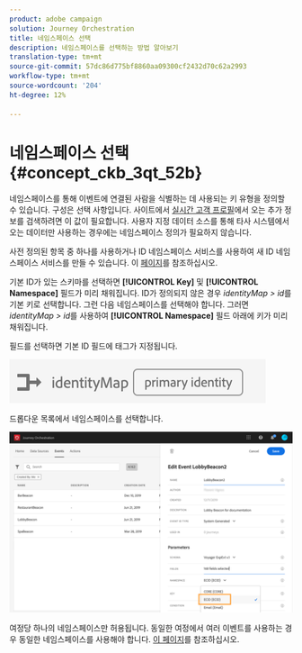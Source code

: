 ```yaml
---
product: adobe campaign
solution: Journey Orchestration
title: 네임스페이스 선택
description: 네임스페이스를 선택하는 방법 알아보기
translation-type: tm+mt
source-git-commit: 57dc86d775bf8860aa09300cf2432d70c62a2993
workflow-type: tm+mt
source-wordcount: '204'
ht-degree: 12%

---
```



# 네임스페이스 선택 {#concept_ckb_3qt_52b}

네임스페이스를 통해 이벤트에 연결된 사람을 식별하는 데 사용되는 키 유형을 정의할 수 있습니다. 구성은 선택 사항입니다. 사이트에서 [실시간 고객 프로필](https://docs.adobe.com/content/help/ko-KR/experience-platform/profile/home.html)에서 오는 추가 정보를 검색하려면 이 값이 필요합니다. 사용자 지정 데이터 소스를 통해 타사 시스템에서 오는 데이터만 사용하는 경우에는 네임스페이스 정의가 필요하지 않습니다.

사전 정의된 항목 중 하나를 사용하거나 ID 네임스페이스 서비스를 사용하여 새 ID 네임스페이스 서비스를 만들 수 있습니다. 이 [페이지](https://docs.adobe.com/content/help/ko-KR/experience-platform/identity/home.html)를 참조하십시오.

기본 ID가 있는 스키마를 선택하면 **[!UICONTROL Key]** 및 **[!UICONTROL Namespace]** 필드가 미리 채워집니다. ID가 정의되지 않은 경우 _identityMap > id_&#x200B;를 기본 키로 선택합니다. 그런 다음 네임스페이스를 선택해야 합니다. 그러면 _identityMap > id_&#x200B;를 사용하여 **[!UICONTROL Namespace]** 필드 아래에 키가 미리 채워집니다.

필드를 선택하면 기본 ID 필드에 태그가 지정됩니다.

![](../assets/primary-identity.png)


드롭다운 목록에서 네임스페이스를 선택합니다.

![](../assets/journey17.png)

여정당 하나의 네임스페이스만 허용됩니다. 동일한 여정에서 여러 이벤트를 사용하는 경우 동일한 네임스페이스를 사용해야 합니다. [이 페이지](../building-journeys/journey.md)를 참조하십시오.
